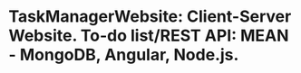 # TaskManagerWebsite: Client-Server Website. To-do list/REST API:  MEAN - MongoDB, Angular, Node.js.
